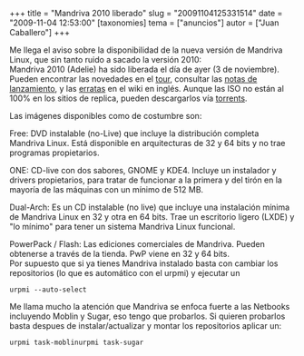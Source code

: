 +++
title = "Mandriva 2010 liberado"
slug = "20091104125331514"
date = "2009-11-04 12:53:00"
[taxonomies]
tema = ["anuncios"]
autor = ["Juan Caballero"]
+++

Me llega el aviso sobre la disponibilidad de la nueva versión de
Mandriva Linux, que sin tanto ruido a sacado la versión 2010:  
Mandriva 2010 (Adelie) ha sido liberada el día de ayer (3 de
noviembre).  
Pueden encontrar las novedades en el
[tour](http://wiki.mandriva.com/en/2010.0_What%27s_New), consultar las
[notas de lanzamiento](http://wiki.mandriva.com/en/2010_Notes), y las
[erratas](http://wiki.mandriva.com/en/2010_Errata) en el wiki en inglés.
Aunque las ISO no están al 100% en los sitios de replica, pueden
descargarlos vía [torrents](http://torrent.mandriva.com/public/2010.0/).

<!-- more -->
Las imágenes disponibles como de costumbre son:  

Free: DVD instalable (no-Live) que incluye la distribución completa
Mandriva Linux. Está disponible en arquitecturas de 32 y 64 bits y no
trae programas propietarios.

ONE: CD-live con dos sabores, GNOME y KDE4. Incluye un instalador y
drivers propietarios, para tratar de funcionar a la primera y del tirón
en la mayoría de las máquinas con un mínimo de 512 MB.

Dual-Arch: Es un CD instalable (no live) que incluye una instalación
mínima de Mandriva Linux en 32 y otra en 64 bits. Trae un escritorio
ligero (LXDE) y "lo mínimo" para tener un sistema Mandriva Linux
funcional.

PowerPack / Flash: Las ediciones comerciales de Mandriva. Pueden
obtenerse a través de la tienda. PwP viene en 32 y 64 bits.  
Por supuesto que si ya tienes Mandriva instalado basta con cambiar los
repositorios (lo que es automático con el urpmi) y ejecutar un

    urpmi --auto-select

  
Me llama mucho la atención que Mandriva se enfoca fuerte a las Netbooks
incluyendo Moblin y Sugar, eso tengo que probarlos. Si quieren probarlos
basta despues de instalar/actualizar y montar los repositorios aplicar
un:  

    urpmi task-moblinurpmi task-sugar

  

